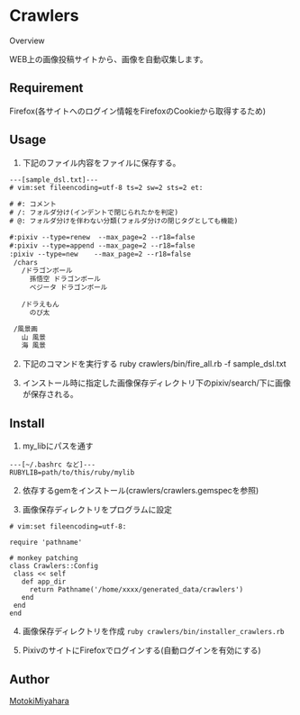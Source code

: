 Crawlers
====

Overview

WEB上の画像投稿サイトから、画像を自動収集します。

## Requirement
Firefox(各サイトへのログイン情報をFirefoxのCookieから取得するため)

## Usage
1. 下記のファイル内容をファイルに保存する。

```sample_dsl.txt
---[sample_dsl.txt]---
# vim:set fileencoding=utf-8 ts=2 sw=2 sts=2 et:

# #: コメント
# /: フォルダ分け(インデントで閉じられたかを判定)
# @: フォルダ分けを伴わない分類(フォルダ分けの閉じタグとしても機能)

#:pixiv --type=renew  --max_page=2 --r18=false
#:pixiv --type=append --max_page=2 --r18=false
:pixiv --type=new    --max_page=2 --r18=false
 /chars
   /ドラゴンボール
     孫悟空 ドラゴンボール
     ベジータ ドラゴンボール
   
   /ドラえもん
     のび太

 /風景画
   山 風景
   海 風景
```

2. 下記のコマンドを実行する
          ruby crawlers/bin/fire_all.rb -f sample_dsl.txt

3.  インストール時に指定した画像保存ディレクトリ下のpixiv/search/下に画像が保存される。


## Install
1. my_libにパスを通す

```
---[~/.bashrc など]---
RUBYLIB=path/to/this/ruby/mylib
```

2. 依存するgemをインストール(crawlers/crawlers.gemspecを参照)

3. 画像保存ディレクトリをプログラムに設定

```
# vim:set fileencoding=utf-8:

require 'pathname'

# monkey patching
class Crawlers::Config
 class << self
   def app_dir
     return Pathname('/home/xxxx/generated_data/crawlers')
   end
 end
end
```

    
4. 画像保存ディレクトリを作成
`ruby crawlers/bin/installer_crawlers.rb`

5. PixivのサイトにFirefoxでログインする(自動ログインを有効にする)

## Author
[MotokiMiyahara](https://github.com/MotokiMiyahara/)

